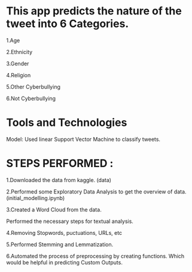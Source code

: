 # This app predicts the nature of the tweet into 6 Categories.

1.Age

2.Ethnicity

3.Gender

4.Religion

5.Other Cyberbullying

6.Not Cyberbullying

# Tools and Technologies
Model: Used linear Support Vector Machine to classify tweets.
# STEPS PERFORMED :
1.Downloaded the data from kaggle. (data)

2.Performed some Exploratory Data Analysis to get the overview of data. (initial_modelling.ipynb)

3.Created a Word Cloud from the data.

Performed the necessary steps for textual analysis.

4.Removing Stopwords, puctuations, URLs, etc

5.Performed Stemming and Lemmatization.

6.Automated the process of preprocessing by creating functions. Which would be helpful in predicting Custom Outputs.
